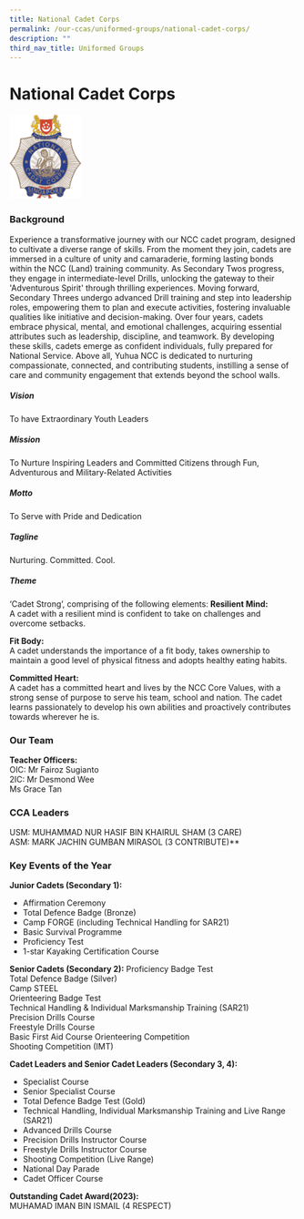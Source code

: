 ```yaml
---
title: National Cadet Corps
permalink: /our-ccas/uniformed-groups/national-cadet-corps/
description: ""
third_nav_title: Uniformed Groups
---
```

# **National Cadet Corps**

<img src="/images/ncc.png" style="width:25%">

### Background
Experience a transformative journey with our NCC cadet program, designed to cultivate a diverse range of skills. From the moment they join, cadets are immersed in a culture of unity and camaraderie, forming lasting bonds within the NCC (Land) training community. As Secondary Twos progress, they engage in intermediate-level Drills, unlocking the gateway to their 'Adventurous Spirit' through thrilling experiences. Moving forward, Secondary Threes undergo advanced Drill training and step into leadership roles, empowering them to plan and execute activities, fostering invaluable qualities like initiative and decision-making. Over four years, cadets embrace physical, mental, and emotional challenges, acquiring essential attributes such as leadership, discipline, and teamwork. By developing these skills, cadets emerge as confident individuals, fully prepared for National Service. Above all, Yuhua NCC is dedicated to nurturing compassionate, connected, and contributing students, instilling a sense of care and community engagement that extends beyond the school walls.

##### Vision
To have Extraordinary Youth Leaders
##### Mission
To Nurture Inspiring Leaders and Committed Citizens through Fun, Adventurous and Military-Related Activities

##### Motto
To Serve with Pride and Dedication

##### Tagline
Nurturing. Committed. Cool.

##### Theme
‘Cadet Strong’, comprising of the following elements:
**Resilient Mind:**   
A cadet with a resilient mind is confident to take on challenges and overcome setbacks.

**Fit Body:**   
A cadet understands the importance of a fit body, takes ownership to maintain a good level of physical fitness and adopts healthy eating habits.

**Committed Heart:**  
A cadet has a committed heart and lives by the NCC Core Values, with a strong sense of purpose to serve his team, school and nation. The cadet learns passionately to develop his own abilities and proactively contributes towards wherever he is.

### Our Team

**Teacher Officers:**   
OIC: Mr Fairoz Sugianto   
2IC: Mr Desmond Wee   
Ms Grace Tan

### CCA Leaders
USM: MUHAMMAD NUR HASIF BIN KHAIRUL SHAM (3 CARE)<br>ASM: MARK JACHIN GUMBAN MIRASOL (3 CONTRIBUTE)**
### Key Events of the Year
**Junior Cadets (Secondary 1):** 
* Affirmation Ceremony 
* Total Defence Badge (Bronze)   
* Camp FORGE (including Technical Handling for SAR21)
* Basic Survival Programme
* Proficiency Test
* 1-star Kayaking Certification Course

**Senior Cadets (Secondary 2):**
 Proficiency Badge Test<br>Total Defence Badge (Silver)<br>Camp STEEL<br>Orienteering Badge Test<br>Technical Handling &amp; Individual Marksmanship Training (SAR21)<br> Precision Drills Course<br>Freestyle Drills Course<br>Basic First Aid Course Orienteering Competition<br>Shooting Competition (IMT)

**Cadet Leaders and Senior Cadet Leaders (Secondary 3, 4):**   

* Specialist Course
* Senior Specialist Course
* Total Defence Badge Test (Gold)
* Technical Handling, Individual Marksmanship Training and Live Range (SAR21)
* Advanced Drills Course
* Precision Drills Instructor Course
* Freestyle Drills Instructor Course
* Shooting Competition (Live Range)
* National Day Parade
* Cadet Officer Course

**Outstanding Cadet Award(2023):**<br>
MUHAMAD IMAN BIN ISMAIL (4 RESPECT)